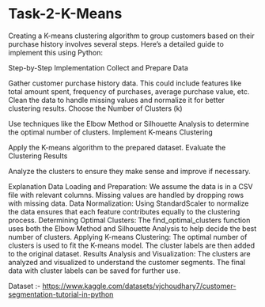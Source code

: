 # Task-2-K-Means
Creating a K-means clustering algorithm to group customers based on their purchase history involves several steps. Here’s a detailed guide to implement this using Python:

Step-by-Step Implementation
Collect and Prepare Data

Gather customer purchase history data. This could include features like total amount spent, frequency of purchases, average purchase value, etc.
Clean the data to handle missing values and normalize it for better clustering results.
Choose the Number of Clusters (k)

Use techniques like the Elbow Method or Silhouette Analysis to determine the optimal number of clusters.
Implement K-means Clustering

Apply the K-means algorithm to the prepared dataset.
Evaluate the Clustering Results

Analyze the clusters to ensure they make sense and improve if necessary.

Explanation
Data Loading and Preparation: We assume the data is in a CSV file with relevant columns. Missing values are handled by dropping rows with missing data.
Data Normalization: Using StandardScaler to normalize the data ensures that each feature contributes equally to the clustering process.
Determining Optimal Clusters: The find_optimal_clusters function uses both the Elbow Method and Silhouette Analysis to help decide the best number of clusters.
Applying K-means Clustering: The optimal number of clusters is used to fit the K-means model. The cluster labels are then added to the original dataset.
Results Analysis and Visualization: The clusters are analyzed and visualized to understand the customer segments. The final data with cluster labels can be saved for further use.





Dataset :- https://www.kaggle.com/datasets/vjchoudhary7/customer-segmentation-tutorial-in-python



